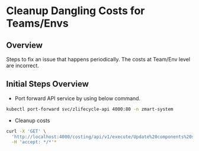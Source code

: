 # Cleanup Dangling Costs for Teams/Envs

## Overview

Steps to fix an issue that happens periodically. The costs at Team/Env level are incorrect.

## Initial Steps Overview

* Port forward API service by using below command.

```bash
kubectl port-forward svc/zlifecycle-api 4000:80 -n zmart-system
```

* Cleanup costs

```bash
curl -X 'GET' \
  'http://localhost:4000/costing/api/v1/execute/Update%20components%20set%20isDeleted%20%3D%201%20where%20team_name%20%3D%20%%27%20and%20environment_name%20%3D%20%27---envName---%27' \
  -H 'accept: */*'*

  ```
